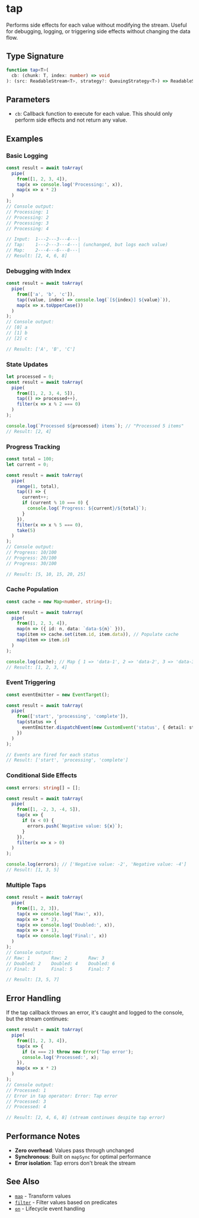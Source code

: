 # tap

Performs side effects for each value without modifying the stream. Useful for debugging, logging, or triggering side effects without changing the data flow.

## Type Signature

```typescript
function tap<T>(
  cb: (chunk: T, index: number) => void
): (src: ReadableStream<T>, strategy?: QueuingStrategy<T>) => ReadableStream<T>
```

## Parameters

- `cb`: Callback function to execute for each value. This should only perform side effects and not return any value.

## Examples

### Basic Logging

```typescript
const result = await toArray(
  pipe(
    from([1, 2, 3, 4]),
    tap(x => console.log('Processing:', x)),
    map(x => x * 2)
  )
);
// Console output:
// Processing: 1
// Processing: 2  
// Processing: 3
// Processing: 4

// Input:  1---2---3---4---|
// Tap:    1---2---3---4---| (unchanged, but logs each value)
// Map:    2---4---6---8---|
// Result: [2, 4, 6, 8]
```

### Debugging with Index

```typescript
const result = await toArray(
  pipe(
    from(['a', 'b', 'c']),
    tap((value, index) => console.log(`[${index}] ${value}`)),
    map(x => x.toUpperCase())
  )
);
// Console output:
// [0] a
// [1] b
// [2] c

// Result: ['A', 'B', 'C']
```

### State Updates

```typescript
let processed = 0;
const result = await toArray(
  pipe(
    from([1, 2, 3, 4, 5]),
    tap(() => processed++),
    filter(x => x % 2 === 0)
  )
);

console.log(`Processed ${processed} items`); // "Processed 5 items"
// Result: [2, 4]
```

### Progress Tracking

```typescript
const total = 100;
let current = 0;

const result = await toArray(
  pipe(
    range(1, total),
    tap(() => {
      current++;
      if (current % 10 === 0) {
        console.log(`Progress: ${current}/${total}`);
      }
    }),
    filter(x => x % 5 === 0),
    take(5)
  )
);
// Console output:
// Progress: 10/100
// Progress: 20/100
// Progress: 30/100

// Result: [5, 10, 15, 20, 25]
```

### Cache Population

```typescript
const cache = new Map<number, string>();

const result = await toArray(
  pipe(
    from([1, 2, 3, 4]),
    map(n => ({ id: n, data: `data-${n}` })),
    tap(item => cache.set(item.id, item.data)), // Populate cache
    map(item => item.id)
  )
);

console.log(cache); // Map { 1 => 'data-1', 2 => 'data-2', 3 => 'data-3', 4 => 'data-4' }
// Result: [1, 2, 3, 4]
```

### Event Triggering

```typescript
const eventEmitter = new EventTarget();

const result = await toArray(
  pipe(
    from(['start', 'processing', 'complete']),
    tap(status => {
      eventEmitter.dispatchEvent(new CustomEvent('status', { detail: status }));
    })
  )
);

// Events are fired for each status
// Result: ['start', 'processing', 'complete']
```

### Conditional Side Effects

```typescript
const errors: string[] = [];

const result = await toArray(
  pipe(
    from([1, -2, 3, -4, 5]),
    tap(x => {
      if (x < 0) {
        errors.push(`Negative value: ${x}`);
      }
    }),
    filter(x => x > 0)
  )
);

console.log(errors); // ['Negative value: -2', 'Negative value: -4']
// Result: [1, 3, 5]
```

### Multiple Taps

```typescript
const result = await toArray(
  pipe(
    from([1, 2, 3]),
    tap(x => console.log('Raw:', x)),
    map(x => x * 2),
    tap(x => console.log('Doubled:', x)),
    map(x => x + 1),
    tap(x => console.log('Final:', x))
  )
);
// Console output:
// Raw: 1        Raw: 2        Raw: 3
// Doubled: 2    Doubled: 4    Doubled: 6
// Final: 3      Final: 5      Final: 7

// Result: [3, 5, 7]
```

## Error Handling

If the tap callback throws an error, it's caught and logged to the console, but the stream continues:

```typescript
const result = await toArray(
  pipe(
    from([1, 2, 3, 4]),
    tap(x => {
      if (x === 2) throw new Error('Tap error');
      console.log('Processed:', x);
    }),
    map(x => x * 2)
  )
);
// Console output:
// Processed: 1
// Error in tap operator: Error: Tap error
// Processed: 3
// Processed: 4

// Result: [2, 4, 6, 8] (stream continues despite tap error)
```

## Performance Notes

- **Zero overhead**: Values pass through unchanged
- **Synchronous**: Built on `mapSync` for optimal performance
- **Error isolation**: Tap errors don't break the stream

## See Also

- [`map`](./map.md) - Transform values
- [`filter`](./filter.md) - Filter values based on predicates
- [`on`](./on.md) - Lifecycle event handling